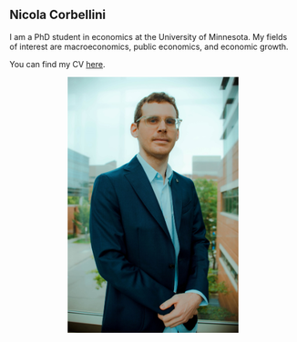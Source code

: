 ## Nicola Corbellini
I am a PhD student in economics at the University of Minnesota. My fields of interest are macroeconomics, public economics, and economic growth.

You can find my CV [here](/assets/Nicola_Corbellini_CV.pdf).  

<p align="center">
  <img src="/assets/Picture.jpg" width="300" title="">
</p>


 
